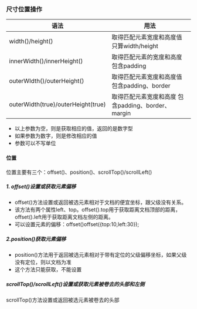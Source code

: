 ### 尺寸位置操作

| 语法                               | 用法                                               |
| ---------------------------------- | -------------------------------------------------- |
| width()/height()                   | 取得匹配元素宽度和高度值 只算width/height          |
| innerWidth()/innerHeight()         | 取得匹配元素的宽度和高度 包含padding               |
| outerWIdth()/outerHeight()         | 取得匹配元素宽度和高度值 包含padding、border       |
| outerWidth(true)/outerHeight(true) | 取得匹配元素宽度和高度 包含padding、border、margin |

* 以上参数为空，则是获取相应的值，返回的是数字型
* 如果参数为数字，则是修改相应的值
* 参数可以不写单位

#### 位置

位置主要有三个：offset()、position()、scrollTop()/scrollLeft()

##### 1. offset()设置或获取元素偏移

* offset()方法设置或返回被选元素相对于文档的便宜坐标，跟父级没有关系。
* 该方法有两个属性left、top。offset().top用于获取距离文档顶部的距离，offset().left用于获取距离文档左侧的距离。
* 可以设置元素的偏移：offset()offset({top:10,left:30});

##### 2.position()获取元素偏移

* position()方法用于返回被选元素相对于带有定位的父级偏移坐标，如果父级没有定位，则以文档为准
* 这个方法只能获取，不能设置

##### scrollTop()/scrollLeft()设置或获取元素被卷去的头部和左侧

scrollTop()方法设置或返回被选元素被卷去的头部

